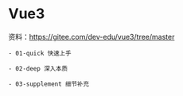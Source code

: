 # Vue3 

资料：https://gitee.com/dev-edu/vue3/tree/master

```
- 01-quick 快速上手

- 02-deep 深入本质

- 03-supplement 细节补充
```